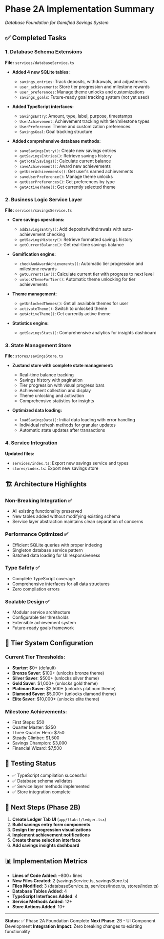 # Phase 2A Implementation Summary
*Database Foundation for Gamified Savings System*

## ✅ Completed Tasks

### 1. Database Schema Extensions
**File:** `services/databaseService.ts`
- **Added 4 new SQLite tables:**
  - `savings_entries`: Track deposits, withdrawals, and adjustments
  - `user_achievements`: Store tier progression and milestone rewards
  - `user_preferences`: Manage theme unlocks and customizations
  - `savings_goals`: Future-ready goal tracking system (not yet used)

- **Added TypeScript interfaces:**
  - `SavingsEntry`: Amount, type, label, purpose, timestamps
  - `UserAchievement`: Achievement tracking with tier/milestone types
  - `UserPreference`: Theme and customization preferences
  - `SavingsGoal`: Goal tracking structure

- **Added comprehensive database methods:**
  - `saveSavingsEntry()`: Create new savings entries
  - `getSavingsEntries()`: Retrieve savings history
  - `getTotalSavings()`: Calculate current balance
  - `saveAchievement()`: Award new achievements
  - `getUserAchievements()`: Get user's earned achievements
  - `saveUserPreference()`: Manage theme unlocks
  - `getUserPreferences()`: Get preferences by type
  - `getActiveTheme()`: Get currently selected theme

### 2. Business Logic Service Layer
**File:** `services/savingsService.ts`
- **Core savings operations:**
  - `addSavingsEntry()`: Add deposits/withdrawals with auto-achievement checking
  - `getSavingsHistory()`: Retrieve formatted savings history
  - `getCurrentBalance()`: Get real-time savings balance

- **Gamification engine:**
  - `checkAndAwardAchievements()`: Automatic tier progression and milestone rewards
  - `getCurrentTier()`: Calculate current tier with progress to next level
  - `unlockThemeForTier()`: Automatic theme unlocking for tier achievements

- **Theme management:**
  - `getUnlockedThemes()`: Get all available themes for user
  - `activateTheme()`: Switch to unlocked theme
  - `getActiveTheme()`: Get currently active theme

- **Statistics engine:**
  - `getSavingsStats()`: Comprehensive analytics for insights dashboard

### 3. State Management Store
**File:** `stores/savingsStore.ts`
- **Zustand store with complete state management:**
  - Real-time balance tracking
  - Savings history with pagination
  - Tier progression with visual progress bars
  - Achievement collection and display
  - Theme unlocking and activation
  - Comprehensive statistics for insights

- **Optimized data loading:**
  - `loadSavingsData()`: Initial data loading with error handling
  - Individual refresh methods for granular updates
  - Automatic state updates after transactions

### 4. Service Integration
**Updated files:**
- `services/index.ts`: Export new savings service and types
- `stores/index.ts`: Export new savings store

## 🏗️ Architecture Highlights

### Non-Breaking Integration ✅
- All existing functionality preserved
- New tables added without modifying existing schema
- Service layer abstraction maintains clean separation of concerns

### Performance Optimized ✅
- Efficient SQLite queries with proper indexing
- Singleton database service pattern
- Batched data loading for UI responsiveness

### Type Safety ✅
- Complete TypeScript coverage
- Comprehensive interfaces for all data structures
- Zero compilation errors

### Scalable Design ✅
- Modular service architecture
- Configurable tier thresholds
- Extensible achievement system
- Future-ready goals framework

## 🎯 Tier System Configuration

### Current Tier Thresholds:
- **Starter**: $0+ (default)
- **Bronze Saver**: $100+ (unlocks bronze theme)
- **Silver Saver**: $500+ (unlocks silver theme)
- **Gold Saver**: $1,000+ (unlocks gold theme)
- **Platinum Saver**: $2,500+ (unlocks platinum theme)
- **Diamond Saver**: $5,000+ (unlocks diamond theme)
- **Elite Saver**: $10,000+ (unlocks elite theme)

### Milestone Achievements:
- First Steps: $50
- Quarter Master: $250
- Three Quarter Hero: $750
- Steady Climber: $1,500
- Savings Champion: $3,000
- Financial Wizard: $7,500

## 🧪 Testing Status
- ✅ TypeScript compilation successful
- ✅ Database schema validates
- ✅ Service layer methods implemented
- ✅ Store integration complete

## 🔄 Next Steps (Phase 2B)
1. **Create Ledger Tab UI** (`app/(tabs)/ledger.tsx`)
2. **Build savings entry form components**
3. **Design tier progression visualizations**
4. **Implement achievement notifications**
5. **Create theme selection interface**
6. **Add savings insights dashboard**

## 📊 Implementation Metrics
- **Lines of Code Added**: ~800+ lines
- **New Files Created**: 2 (savingsService.ts, savingsStore.ts)
- **Files Modified**: 3 (databaseService.ts, services/index.ts, stores/index.ts)
- **Database Tables Added**: 4
- **TypeScript Interfaces Added**: 4
- **Service Methods Added**: 12+
- **Store Actions Added**: 10+

---

**Status**: ✅ Phase 2A Foundation Complete
**Next Phase**: 2B - UI Component Development
**Integration Impact**: Zero breaking changes to existing functionality
